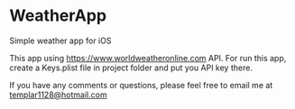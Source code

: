 # WeatherApp
Simple weather app for iOS

This app using https://www.worldweatheronline.com API. 
For run this app, create a Keys.plist file in project folder and put you API key there.

If you have any comments or questions, please feel free to email me at templar1128@hotmail.com
